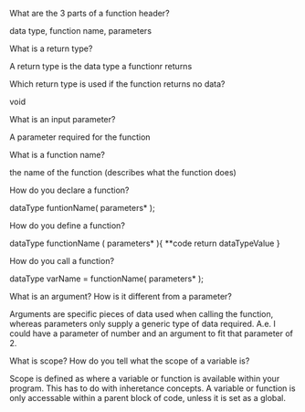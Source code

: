 What are the 3 parts of a function header?

data type, function name, parameters

What is a return type? 

A return type is the data type a functionr returns

Which return type is used if the function returns no data?

void

What is an input parameter?

A parameter required for the function

What is a function name?

the name of the function (describes what the function does)

How do you declare a function?

dataType funtionName( parameters* );

How do you define a function?

dataType functionName ( parameters* ){
    **code
    return dataTypeValue
}

How do you call a function?

dataType varName = functionName( parameters* );

What is an argument? How is it different from a parameter?

Arguments are specific pieces of data used when calling the function, whereas parameters only supply a generic  type of data required. A.e. I could have a parameter of number and an argument to fit that parameter of 2.

What is scope? How do you tell what the scope of a variable is?

Scope is defined as where a variable or function is available within your program. This has to do with inheretance concepts. A variable or function is only accessable within a parent block of code, unless it is set as a global.